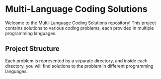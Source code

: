 # Multi-Language Coding Solutions
Welcome to the Multi-Language Coding Solutions repository! This project contains solutions to various coding problems, each provided in multiple programming languages. 

## Project Structure
Each problem is represented by a separate directory, and inside each directory, you will find solutions to the problem in different programming languages.

